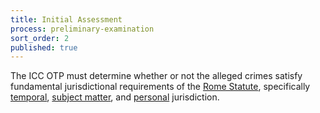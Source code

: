 ```yaml
---
title: Initial Assessment
process: preliminary-examination
sort_order: 2
published: true
---
```



The ICC OTP must determine whether or not the alleged crimes satisfy fundamental jurisdictional requirements of the [Rome Statute](https://www.icc-cpi.int/nr/rdonlyres/ea9aeff7-5752-4f84-be94-0a655eb30e16/0/rome_statute_english.pdf), specifically <u>temporal</u>, <u>subject matter</u>, and <u>personal</u> jurisdiction.